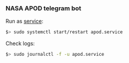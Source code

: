 ### NASA APOD telegram bot


Run as [service](http://www.diegoacuna.me/how-to-run-a-script-as-a-service-in-raspberry-pi-raspbian-jessie/):

```sh
$> sudo systemctl start/restart apod.service

```

Check logs:

```sh
$> sudo journalctl -f -u apod.service
```
